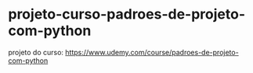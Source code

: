# projeto-curso-padroes-de-projeto-com-python
projeto do curso: https://www.udemy.com/course/padroes-de-projeto-com-python
